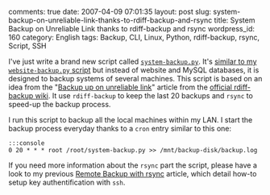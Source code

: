 comments: true
date: 2007-04-09 07:01:35
layout: post
slug: system-backup-on-unreliable-link-thanks-to-rdiff-backup-and-rsync
title: System Backup on Unreliable Link thanks to rdiff-backup and rsync
wordpress_id: 160
category: English
tags: Backup, CLI, Linux, Python, rdiff-backup, rsync, Script, SSH

I've just write a brand new script called [`system-backup.py`](https://github.com/kdeldycke/scripts/blob/master/system-backup.py). It's [similar to my `website-backup.py` script](http://kevin.deldycke.com/2007/03/website-backup-script-mysql-dumps-and-ssh-supported/) but instead of website and MySQL databases, it is designed to backup systems of several machines. This script is based on an idea from the "[Backup up on unreliable link](http://wiki.rdiff-backup.org/wiki/index.php/BackupUpOnUnreliableLink)" article from the [official rdiff-backup wiki](http://wiki.rdiff-backup.org). It use `rdiff-backup` to keep the last 20 backups and `rsync` to speed-up the backup process.

I run this script to backup all the local machines within my LAN. I start the backup process everyday thanks to a `cron` entry similar to this one:

    
    :::console
    0 20 * * * root /root/system-backup.py >> /mnt/backup-disk/backup.log
    



If you need more information about the `rsync` part the script, please have a look to my previous [Remote Backup with rsync](http://kevin.deldycke.com/2005/04/remote-backup-with-rsync/) article, which detail how-to setup key authentification with `ssh`.
